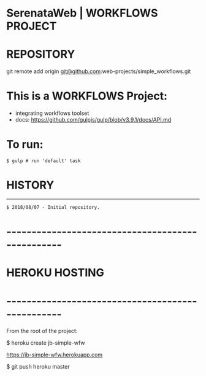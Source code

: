SerenataWeb | WORKFLOWS PROJECT
================================================================================

# REPOSITORY

  git remote add origin git@github.com:web-projects/simple_workflows.git

# This is a WORKFLOWS Project:

  * integrating workflows toolset
  * docs: https://github.com/gulpjs/gulp/blob/v3.9.1/docs/API.md
  
# To run:

    $ gulp # run 'default' task

# HISTORY
-----------------

    $ 2018/08/07 - Initial repository.

# -------------------------------------------------
# HEROKU HOSTING
# -------------------------------------------------

  From the root of the project:

  $ heroku create jb-simple-wfw

  https://jb-simple-wfw.herokuapp.com

  $ git push heroku master
